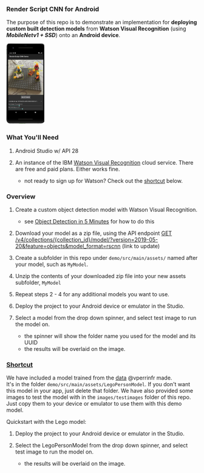 ### Render Script CNN for Android


The purpose of this repo is to demonstrate an implementation for **deploying custom built detection models** from **Watson Visual Recognition** (using ***MobileNetv1 + SSD***) onto an **Android device**.


<p>
  <img src="/images/lego-demo.jpg" width="100" syle="padding: 40px" >
</p>

### What You'll Need

1) Android Studio w/ API 28

2) An instance of the IBM [Watson Visual Recognition](https://www.ibm.com/cloud/watson-visual-recognition) cloud service.  There are free and paid plans. Either works fine.
    - not ready to sign up for Watson? Check out the [shortcut](#shortcut) below.

### Overview

1. Create a custom object detection model with Watson Visual Recognition.
    - see [Object Detection in 5 Minutes](https://medium.com/@vincent.perrin/watson-visual-recognition-object-detection-in-action-in-5-minutes-8f97c4b613c3) for how to do this
    
2. Download your model as a zip file, using the API endpoint [GET /v4/collections/{collection_id}/model/?version=2019-05-20&feature=objects&model_format=rscnn](https://cloud.ibm.com/apidocs/visual-recognition/visual-recognition-v4#create-a-collection) (link to update)

3. Create a subfolder in this repo under `demo/src/main/assets/` named after your model, such as `MyModel`.
 
4. Unzip the contents of your downloaded zip file into your new assets subfolder, `MyModel`

5. Repeat steps 2 - 4 for any additional models you want to use.

6. Deploy the project to your Android device or emulator in the Studio.

7. Select a model from the drop down spinner, and select test image to run the model on.
    - the spinner will show the folder name you used for the model and its UUID
    - the results will be overlaid on the image.

### [Shortcut](#shortcut)

We have included a model trained from the [data](https://github.com/vperrinfr/Lego_Detection) @vperrinfr made.  
It's in the folder  `demo/src/main/assets/LegoPersonModel`.  If you don't want this model in your
app, just delete that folder.  We have also provided some images to test the model with in the `images/testimages` 
folder of this repo.  Just copy them to your device or emulator to use them with this demo model.

Quickstart with the Lego model:
1. Deploy the project to your Android device or emulator in the Studio.

2. Select the LegoPersonModel  from the drop down spinner, and select test image to run the model on.
    - the results will be overlaid on the image.
